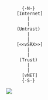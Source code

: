           {-N-}
        [Internet]
            |
            |
        (Untrast)
            |
            |
        [<<vSRX>>]
            |
            |
         (Trust)
            |
            |
          [vNET]
          {-S-}


<a href="https://portal.azure.com/#create/Microsoft.Template/uri/https%3A%2F%2Fraw.githubusercontent.com%2Fazdolinski%2Fdeploy-vsrx-to-azure%2Fmain%2Fdemo01%2FvSRX%2Fazuredeploy.json" target="_blank">
    <img src="http://azuredeploy.net/deploybutton.png"/>
</a>
